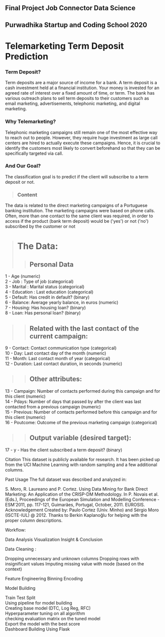 ## Final Project Job Connector Data Science
## Purwadhika Startup and Coding School 2020
# Telemarketing Term Deposit Prediction

### Term Deposit?

Term deposits are a major source of income for a bank. A term deposit is a cash investment held at a financial institution. Your money is invested for an agreed rate of interest over a fixed amount of time, or term. The bank has various outreach plans to sell term deposits to their customers such as email marketing, advertisements, telephonic marketing, and digital marketing.

### Why Telemarketing?

Telephonic marketing campaigns still remain one of the most effective way to reach out to people. However, they require huge investment as large call centers are hired to actually execute these campaigns. Hence, it is crucial to identify the customers most likely to convert beforehand so that they can be specifically targeted via call.

### And Our Goal?

The classification goal is to predict if the client will subscribe to a term deposit or not.


> ### Content
The data is related to the direct marketing campaigns of a Portuguese banking institution. The marketing campaigns were based on phone calls. Often, more than one contact to the same client was required, in order to access if the product (bank term deposit) would be ('yes') or not ('no') subscribed by the customer or not


> # The Data:
> > ## Personal Data
1 - Age (numeric)<br>
2 - Job : Type of job (categorical)<br>
3 - Marital : Marital status (categorical)<br>
4 - Education : Last education (categorical)<br>
5 - Default: Has credit in default? (binary)<br>
6 - Balance: Average yearly balance, in euros (numeric)<br>
7 - Housing: Has housing loan? (binary)<br>
8 - Loan: Has personal loan? (binary)<br>
> > ## Related with the last contact of the current campaign:
9 - Contact: Contact communication type (categorical)<br>
10 - Day: Last contact day of the month (numeric)<br>
11 - Month: Last contact month of year (categorical)<br>
12 - Duration: Last contact duration, in seconds (numeric)<br>
> > ## Other attributes:
13 - Campaign: Number of contacts performed during this campaign and for this client (numeric)<br>
14 - Pdays: Number of days that passed by after the client was last contacted from a previous campaign (numeric)<br>
15 - Previous: Number of contacts performed before this campaign and for this client (numeric)<br>
16 - Poutcome: Outcome of the previous marketing campaign (categorical)<br>

> > ## Output variable (desired target):
17 - y - Has the client subscribed a term deposit? (binary)<br>

Citation
This dataset is publicly available for research. It has been picked up from the UCI Machine Learning with random sampling and a few additional columns.

Past Usage
The full dataset was described and analyzed in:

S. Moro, R. Laureano and P. Cortez. Using Data Mining for Bank Direct Marketing: An Application of the CRISP-DM Methodology.
In P. Novais et al. (Eds.), Proceedings of the European Simulation and Modelling Conference - ESM'2011, pp. 117-121, Guimarães, Portugal, October, 2011. EUROSIS.
Acknowledgement
Created by: Paulo Cortez (Univ. Minho) and Sérgio Moro (ISCTE-IUL) @ 2012. Thanks to Berkin Kaplanoğlu for helping with the proper column descriptions.


Workflow:

Data Analysis
Visualization
Insight & Conclusion

Data Cleaning :

Dropping unnecessary and unknown columns
Dropping rows with insignificant values
Imputing missing value with mode (based on the context)

Feature Engineering
Binning
Encoding

Model Building

Train Test Split<br>
Using pipeline for model building<br>
Creating base model (DTC, Log Reg, RFC)<br>
Hyperparameter tuning on all algorithm<br>
checking evaluation matrix on the tuned model<br>
Export the model with the best score<br>
Dashboard Building Using Flask

